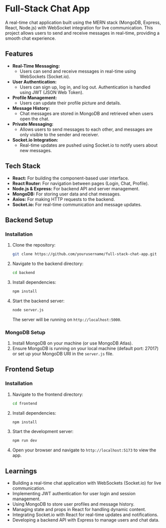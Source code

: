
# Full-Stack Chat App

A real-time chat application built using the MERN stack (MongoDB, Express, React, Node.js) with WebSocket integration for live communication. This project allows users to send and receive messages in real-time, providing a smooth chat experience.

## Features
- **Real-Time Messaging:**
  - Users can send and receive messages in real-time using WebSockets (Socket.io).
- **User Authentication:**
  - Users can sign up, log in, and log out. Authentication is handled using JWT (JSON Web Token).
- **Profile Management:**
  - Users can update their profile picture and details.
- **Message History:**
  - Chat messages are stored in MongoDB and retrieved when users open the chat.
- **Private Messaging:**
  - Allows users to send messages to each other, and messages are only visible to the sender and receiver.
- **Socket.io Integration:**
  - Real-time updates are pushed using Socket.io to notify users about new messages.

## Tech Stack
- **React:** For building the component-based user interface.
- **React Router:** For navigation between pages (Login, Chat, Profile).
- **Node.js & Express:** For backend API and server management.
- **MongoDB:** For storing user data and chat messages.
- **Axios:** For making HTTP requests to the backend.
- **Socket.io:** For real-time communication and message updates.

## Backend Setup

### Installation
1. Clone the repository:
   ```bash
   git clone https://github.com/yourusername/full-stack-chat-app.git
   ```
2. Navigate to the backend directory:
   ```bash
   cd backend
   ```
3. Install dependencies:
   ```bash
   npm install
   ```
4. Start the backend server:
   ```bash
   node server.js
   ```
   The server will be running on `http://localhost:5000`.

### MongoDB Setup
1. Install MongoDB on your machine (or use MongoDB Atlas).
2. Ensure MongoDB is running on your local machine (default port: 27017) or set up your MongoDB URI in the `server.js` file.

## Frontend Setup

### Installation
1. Navigate to the frontend directory:
   ```bash
   cd frontend
   ```
2. Install dependencies:
   ```bash
   npm install
   ```
3. Start the development server:
   ```bash
   npm run dev
   ```
4. Open your browser and navigate to `http://localhost:5173` to view the app.

## Learnings
- Building a real-time chat application with WebSockets (Socket.io) for live communication.
- Implementing JWT authentication for user login and session management.
- Using MongoDB to store user profiles and message history.
- Managing state and props in React for handling dynamic content.
- Integrating Socket.io with React for real-time updates and notifications.
- Developing a backend API with Express to manage users and chat data.
